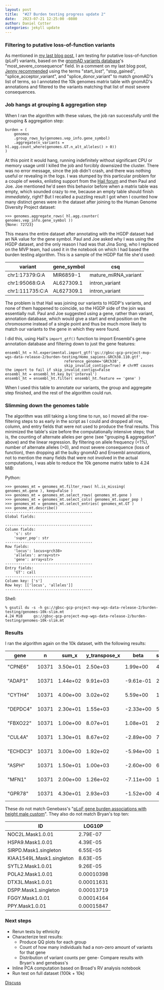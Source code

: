 ```yaml
---
layout: post
title:  "#27 Burden testing progress update 2"
date:   2023-07-21 12:25:00 -0800
author: Daniel Cotter 
categories: jekyll update
---
```


### Filtering to putative loss-of-function variants

As mentioned in [my last blog post](https://va-big-data-genomics.github.io/jekyll/update/2023/06/09/burden-testing-progress-update.html), I am testing for putative loss-of-function (pLoF) variants, based on the [gnomAD variants database](https://hail.is/docs/0.2/datasets/schemas/gnomad_genome_sites.html#schema-3-1-2-grch38)'s "most_severe_consequence" field. In a comment on my last blog post, [Jenny recommended](https://github.com/orgs/va-big-data-genomics/discussions/26#discussioncomment-6136380) using the terms "start_lost", "stop_gained", "splice_acceptor_variant", and "splice_donor_variant" to match gnomAD's list of terms, so I annotated the 10k genomes matrix table with gnomAD's annotations and filtered to the variants matching that list of most severe consequences.

### Job hangs at grouping & aggregation step

When I ran the algorithm with these values, the job ran successfully until the grouping & aggregation step:

```
burden = (
    genomes
    .group_rows_by(genomes.vep_info.gene_symbol)
    .aggregate(n_variants = hl.agg.count_where(genomes.GT.n_alt_alleles() > 0))
)
```

At this point it would hang, running indefinitely without significant CPU or memory usage until I killed the job and forcibly downsized the cluster. There was no error message, since the job didn't crash, and there was nothing useful or revealing in the logs. I was stumped by this particular problem for a couple of weeks, enlisting support from the [Hail forum](https://discuss.hail.is/t/linear-regression-hanging-help-needed/3447/8) and then Paul and Joe. Joe mentioned he'd seen this behavior before when a matrix table was empty, which sounded crazy to me, because an empty table should finish *immediately*, right? But I recalled a puzzling result I got when I counted how many distinct genes were in the dataset after joining to the Human Genome Diversity Project dataset:


```
>>> genomes.aggregate_rows( hl.agg.counter( genomes.vep_info.gene_symbol ))
{None: 72723}
```

This means the entire dataset after annotating with the HGDP dataset had an NA value for the gene symbol. Paul and Joe asked why I was using the HGDP dataset, and the only reason I had was that Jina Song, who I replaced on the MVP team, had used it in the notebook on which I had based the burden testing algorithm. This is a sample of the HGDP flat file she'd used:

| variant         | gene_symbol | csq                                |
| --------------- | ----------- | ---------------------------------- |
| chr1:17379:G:A  | MIR6859-1   | mature_miRNA_variant               |
| chr1:95068:G:A  | AL627309.1  | intron_variant                     |
| chr1:111735:C:A | AL627309.1  | intron_variant                     |

The problem is that Hail was joining our variants to HGDP's variants, and none of them happened to coincide, so the HGDP side of the join was essentially null. Paul and Joe suggested using a gene, rather than variant, annotation database, which would give a start and end position on the chromosome instead of a single point and thus be much more likely to match our variants to the gene in which they were found.

I did this, using Hail's `import_gtf()` function to import Ensembl's gene annotation database and filtering down to just the gene features:

```
ensembl_ht = hl.experimental.import_gtf('gs://gbsc-gcp-project-mvp-wgs-data-release-2/burden-testing/Homo_sapiens.GRCh38.110.gtf',
                           reference_genome='GRCh38',
                           skip_invalid_contigs=True) # chrMT causes the import to fail if skip_invalid_contigs=False
ensembl_ht = ensembl_ht.key_by('interval')
ensembl_ht = ensembl_ht.filter( ensembl_ht.feature == 'gene' )
```

When I used this table to annotate our variants, the group and aggregate step finished, and the rest of the algorithm could run.

### Slimming down the genomes table
The algorithm was still taking a long time to run, so I moved all the row-filtering steps to as early in the script as I could and dropped all row, column, and entry fields that were not used to produce the final results. This minimized the table's size before the computationally intensive steps; that is, the counting of alternate alleles per gene (see "grouping & aggregation" above) and the linear regression. By filtering on allele frequency (<1%), number of alternate alleles (>0), and most severe consequence (loss of function), then dropping all the bulky gnomAD and Ensembl annotations, not to mention the many fields that were not involved in the actual computations, I was able to reduce the 10k genome matrix table to 4.24 MiB:

Python:
```
>>> genomes_mt = genomes_mt.filter_rows( hl.is_missing( genomes_mt.gene ), keep=False )
>>> genomes_mt = genomes_mt.select_rows( genomes_mt.gene )
>>> genomes_mt = genomes_mt.select_cols( genomes_mt.super_pop )
>>> genomes_mt = genomes_mt.select_entries( genomes_mt.GT )
>>> genome_mt.describe()
----------------------------------------
Global fields:

----------------------------------------
Column fields:
    's': str
    'super_pop': str
----------------------------------------
Row fields:
    'locus': locus<grch38>
    'alleles': array<str>
    'gene': array<str>
----------------------------------------
Entry fields:
    'GT': call
----------------------------------------
Column key: ['s']
Row key: [['locus', 'alleles']]
----------------------------------------
```

Shell:
```
% gsutil du -s -h gs://gbsc-gcp-project-mvp-wgs-data-release-2/burden-testing/genomes-10k-slim.mt
4.24 MiB     gs://gbsc-gcp-project-mvp-wgs-data-release-2/burden-testing/genomes-10k-slim.mt
```

### Results
I ran the algorithm again on the 10k dataset, with the following results:

| gene     |     n |    sum_x | y_transpose_x |      beta | standard_error |    t_stat |  p_value |
|----------|-------|----------|---------------|-----------|----------------|-----------|----------|
| "CPNE6"  | 10371 | 3.50e+01 |      2.50e+03 |  1.99e+00 |       4.55e-01 |  4.36e+00 | 1.29e-05 |
| "ADAP1"  | 10371 | 1.44e+02 |      9.91e+03 | -9.61e-01 |       2.24e-01 | -4.29e+00 | 1.78e-05 |
| "CYTH4"  | 10371 | 4.00e+00 |      3.02e+02 |  5.59e+00 |       1.34e+00 |  4.16e+00 | 3.17e-05 |
| "DEPDC4" | 10371 | 2.30e+01 |      1.55e+03 | -2.33e+00 |       5.61e-01 | -4.16e+00 | 3.23e-05 |
| "FBXO22" | 10371 | 1.00e+00 |      8.07e+01 |  1.08e+01 |       2.69e+00 |  4.01e+00 | 6.03e-05 |
| "CUL4A"  | 10371 | 1.30e+01 |      8.67e+02 | -2.89e+00 |       7.46e-01 | -3.87e+00 | 1.08e-04 |
| "ECHDC3" | 10371 | 3.00e+00 |      1.92e+02 | -5.94e+00 |       1.55e+00 | -3.83e+00 | 1.29e-04 |
| "ASPH"   | 10371 | 1.50e+01 |      1.00e+03 | -2.60e+00 |       6.95e-01 | -3.74e+00 | 1.82e-04 |
| "MFN1"   | 10371 | 2.00e+00 |      1.26e+02 | -7.11e+00 |       1.90e+00 | -3.74e+00 | 1.86e-04 |
| "GPR78"  | 10371 | 4.30e+01 |      2.93e+03 | -1.52e+00 |       4.11e-01 | -3.71e+00 | 2.09e-04 |

These do not match Genebass's "[pLoF gene burden associations with height male custom](https://app.genebass.org/gene/undefined/phenotype/continuous-height_male_custom-males--custom?resultIndex=gene-manhattan&resultLayout=full)". They also do not match Bryan's top ten:

| ID                          | LOG10P     |
| --------------------------- | ---------- |
| NOC2L.Mask1.0.01            | 2.79E-07   |
| HSPA9.Mask1.0.01            | 4.39E-05   |
| SIRPD.Mask1.singleton       | 6.55E-05   |
| KIAA1549L.Mask1.singleton   | 8.63E-05   |
| SYTL2.Mask1.0.01            | 9.26E-05   |
| POLA2.Mask1.0.01            | 0.00010398 |
| DTX3L.Mask1.0.01            | 0.00011631 |
| DSPP.Mask1.singleton        | 0.00013719 |
| FGGY.Mask1.0.01             | 0.00014164 |
| PPY.Mask1.0.01              | 0.00015847 |

### Next steps
- Rerun tests by ethnicity
- Characterize test results:
    - Produce QQ plots for each group
    - Count of how many individuals had a non-zero amount of variants for that gene
    - Distribution of variant counts per gene- Compare results with Bryan's and genebass's
- Inline PCA computation based on Broad's RV analysis notebook
- Run test on full dataset (100k + 10k)

[Discuss](https://github.com/orgs/va-big-data-genomics/discussions/27)
